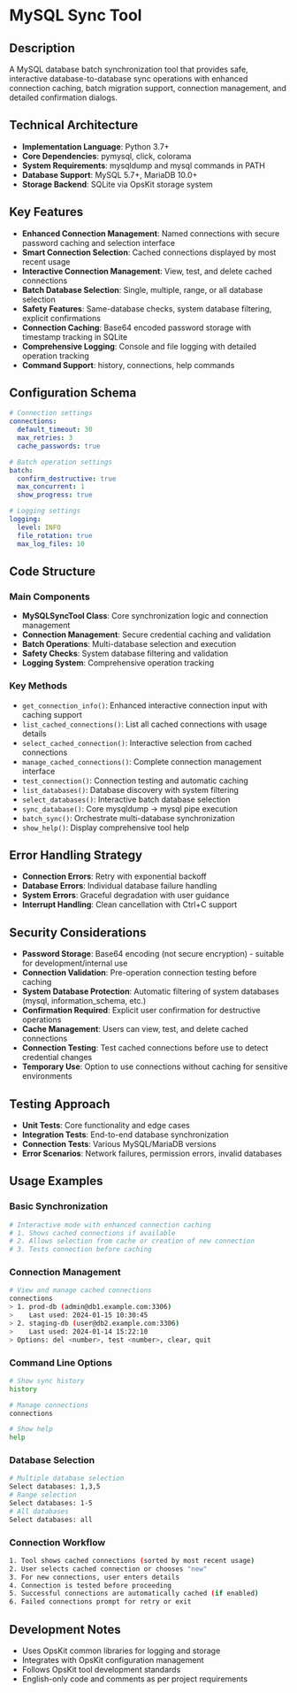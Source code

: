 # MySQL Sync Tool

## Description
A MySQL database batch synchronization tool that provides safe, interactive database-to-database sync operations with enhanced connection caching, batch migration support, connection management, and detailed confirmation dialogs.

## Technical Architecture
- **Implementation Language**: Python 3.7+
- **Core Dependencies**: pymysql, click, colorama
- **System Requirements**: mysqldump and mysql commands in PATH
- **Database Support**: MySQL 5.7+, MariaDB 10.0+
- **Storage Backend**: SQLite via OpsKit storage system

## Key Features
- **Enhanced Connection Management**: Named connections with secure password caching and selection interface
- **Smart Connection Selection**: Cached connections displayed by most recent usage
- **Interactive Connection Management**: View, test, and delete cached connections
- **Batch Database Selection**: Single, multiple, range, or all database selection
- **Safety Features**: Same-database checks, system database filtering, explicit confirmations
- **Connection Caching**: Base64 encoded password storage with timestamp tracking in SQLite
- **Comprehensive Logging**: Console and file logging with detailed operation tracking
- **Command Support**: history, connections, help commands

## Configuration Schema
```yaml
# Connection settings
connections:
  default_timeout: 30
  max_retries: 3
  cache_passwords: true

# Batch operation settings
batch:
  confirm_destructive: true
  max_concurrent: 1
  show_progress: true

# Logging settings
logging:
  level: INFO
  file_rotation: true
  max_log_files: 10
```

## Code Structure

### Main Components
- **MySQLSyncTool Class**: Core synchronization logic and connection management
- **Connection Management**: Secure credential caching and validation
- **Batch Operations**: Multi-database selection and execution
- **Safety Checks**: System database filtering and validation
- **Logging System**: Comprehensive operation tracking

### Key Methods
- `get_connection_info()`: Enhanced interactive connection input with caching support
- `list_cached_connections()`: List all cached connections with usage details
- `select_cached_connection()`: Interactive selection from cached connections
- `manage_cached_connections()`: Complete connection management interface
- `test_connection()`: Connection testing and automatic caching
- `list_databases()`: Database discovery with system filtering
- `select_databases()`: Interactive batch database selection
- `sync_database()`: Core mysqldump -> mysql pipe execution
- `batch_sync()`: Orchestrate multi-database synchronization
- `show_help()`: Display comprehensive tool help

## Error Handling Strategy
- **Connection Errors**: Retry with exponential backoff
- **Database Errors**: Individual database failure handling
- **System Errors**: Graceful degradation with user guidance
- **Interrupt Handling**: Clean cancellation with Ctrl+C support

## Security Considerations
- **Password Storage**: Base64 encoding (not secure encryption) - suitable for development/internal use
- **Connection Validation**: Pre-operation connection testing before caching
- **System Database Protection**: Automatic filtering of system databases (mysql, information_schema, etc.)
- **Confirmation Required**: Explicit user confirmation for destructive operations
- **Cache Management**: Users can view, test, and delete cached connections
- **Connection Testing**: Test cached connections before use to detect credential changes
- **Temporary Use**: Option to use connections without caching for sensitive environments

## Testing Approach
- **Unit Tests**: Core functionality and edge cases
- **Integration Tests**: End-to-end database synchronization
- **Connection Tests**: Various MySQL/MariaDB versions
- **Error Scenarios**: Network failures, permission errors, invalid databases

## Usage Examples

### Basic Synchronization
```bash
# Interactive mode with enhanced connection caching
# 1. Shows cached connections if available
# 2. Allows selection from cache or creation of new connection
# 3. Tests connection before caching
```

### Connection Management
```bash
# View and manage cached connections
connections
> 1. prod-db (admin@db1.example.com:3306)
>    Last used: 2024-01-15 10:30:45
> 2. staging-db (user@db2.example.com:3306) 
>    Last used: 2024-01-14 15:22:10
> Options: del <number>, test <number>, clear, quit
```

### Command Line Options
```bash
# Show sync history
history

# Manage connections
connections

# Show help
help
```

### Database Selection
```bash
# Multiple database selection
Select databases: 1,3,5
# Range selection  
Select databases: 1-5
# All databases
Select databases: all
```

### Connection Workflow
```bash
1. Tool shows cached connections (sorted by most recent usage)
2. User selects cached connection or chooses "new" 
3. For new connections, user enters details
4. Connection is tested before proceeding
5. Successful connections are automatically cached (if enabled)
6. Failed connections prompt for retry or exit
```

## Development Notes
- Uses OpsKit common libraries for logging and storage
- Integrates with OpsKit configuration management
- Follows OpsKit tool development standards
- English-only code and comments as per project requirements